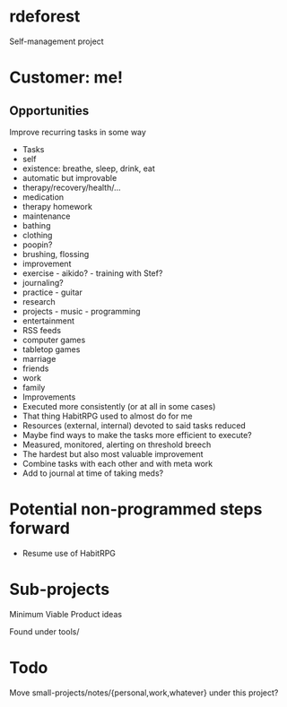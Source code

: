 # rdeforest

Self-management project

# Customer: me!

## Opportunities

Improve recurring tasks in some way

- Tasks
 - self
  - existence: breathe, sleep, drink, eat
   - automatic but improvable
  - therapy/recovery/health/...
   - medication
   - therapy homework
  - maintenance
   - bathing
   - clothing
   - poopin?
   - brushing, flossing
  - improvement
   - exercise
    - aikido?
    - training with Stef?
   - journaling?
   - practice
    - guitar
   - research
   - projects
    - music
    - programming
  - entertainment
   - RSS feeds
   - computer games
   - tabletop games
 - marriage
 - friends
 - work
 - family
- Improvements
 - Executed more consistently (or at all in some cases)
  - That thing HabitRPG used to almost do for me
 - Resources (external, internal) devoted to said tasks reduced
  - Maybe find ways to make the tasks more efficient to execute?
 - Measured, monitored, alerting on threshold breech
  - The hardest but also most valuable improvement
 - Combine tasks with each other and with meta work
  - Add to journal at time of taking meds?

# Potential non-programmed steps forward

- Resume use of HabitRPG

# Sub-projects

Minimum Viable Product ideas

Found under tools/

# Todo

Move small-projects/notes/{personal,work,whatever} under this project?
